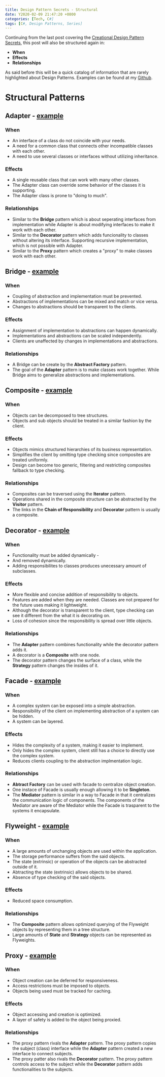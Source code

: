 ```yaml
---
title: Design Pattern Secrets - Structural
date: Y2020-02-09 21:47:20 +0800
categories: [Tech, C#]
tags: [C#, Design Patterns, Series]
---
```


Continuing from the last post covering the [Creational Design Pattern Secrets](https://ianescober.github.io/posts/design-patterns-secrets-creational/), this post will also be structured again in:
- __When__
- __Effects__
- __Relationships__

As said before this will be a quick catalog of information that are rarely highlighted about Design Patterns. Examples can be found at my [Github](http://github.com/ianescober/designpatterns).

# Structural Patterns
## Adapter - [example](https://github.com/IanEscober/DesignPatterns/tree/master/src/Adapter)
### When
- An interface of a class do not coincide with your needs.
- A need for a common class that connects other incompatible classes with each other.
- A need to use several classes or interfaces without utilizing inheritance.
### Effects
- A single reusable class that can work with many other classes.
- The Adapter class can override some behavior of the classes it is supporting.
- The Adapter class is prone to "doing to much".

### Relationships
- Similar to the __Bridge__ pattern which is about seperating interfaces from implementation while Adapter is about modifying interfaces to make it work with each other.
- Similar to the __Decorator__ pattern which adds funcionality to classes without altering its interface. Supporting recursive implementation, which is not possible with Adapter.
- Similar to the __Proxy__ pattern which creates a "proxy" to make classes work with each other.

## Bridge - [example](https://github.com/IanEscober/DesignPatterns/tree/master/src/Bridge)
### When
- Coupling of abstraction and implementation must be prevented.
- Abstractions of implementations can be mixed and match or vice versa.
- Changes to abstractions should be transparent to the clients.
### Effects
- Assignment of implementation to abstractions can happen dynamically.
- Implementations and abstractions can be scaled independently.
- Clients are unaffected by changes in implementations and abstractions.
### Relationships
- A Bridge can be create by the __Abstract Factory__ pattern.
- The goal of the __Adapter__ pattern is to make classes work together. While Bridge aims to generalize abstractions and implementations.

## Composite - [example](https://github.com/IanEscober/DesignPatterns/tree/master/src/Composite)
### When
- Objects can be decomposed to tree structures.
- Objects and sub objects should be treated in a similar fashion by the client. 
### Effects
- Objects mimics structured hierarchies of its business representation.
- Simplifies the client by omitting type checking since composites are treated uniformly.
- Design can become too generic, filtering and restricting composites fallback to type checking.
### Relationships
- Composites can be traversed using the __Iterator__ pattern.
- Operations shared in the composite structure can be abstracted by the __Visitor__ pattern.
- The links in the __Chain of Responsibility__ and __Decorator__ pattern is usually a composite.

## Decorator - [example](https://github.com/IanEscober/DesignPatterns/tree/master/src/Decorator)
### When
- Functionality must be added dynamically -
- And removed dynamically.
- Adding responsibilites to classes produces unecessary amount of subclasses.
### Effects
- More flexible and concise addition of responsibility to objects.
- Features are added when they are needed. Classes are not prepared for the future uses making it lightweight.
- Although the decorator is transparent to the client, type checking can see it different from the what it is decorating on.
- Loss of cohesion since the responsibility is spread over little objects.
### Relationships
- The __Adapter__ pattern combines functionality while the decorator pattern adds it.
- A decorator is a __Composite__ with one node.
- The decorator pattern changes the surface of a class, while the __Strategy__ pattern changes the insides of it.

## Facade - [example](https://github.com/IanEscober/DesignPatterns/tree/master/src/Facade)
### When
- A complex system can be exposed into a simple abstraction.
- Responsibility of the client on implementing abstraction of a system can be hidden.
- A system can be layered.
### Effects
- Hides the complexity of a system, making it easier to implement.
- Only hides the complex system, client still has a choice to directly use the complex system.
- Reduces clients coupling to the abstraction implmentation logic.
### Relationships
- __Abtract Factory__ can be used with facade to centralize object creation.
- One instace of Facade is usually enough allowing it to be __Singleton__.
- The __Mediator__ pattern is similar in a way to Facade in that it centralizes the communication logic of components. The components of the Mediator are aware of the Mediator while the Facade is trasparent to the systems it encapsulate.

## Flyweight - [example](https://github.com/IanEscober/DesignPatterns/tree/master/src/Flyweight)
### When
- A large amounts of unchanging objects are used within the application.
- The storage performance suffers from the said objects.
- The state (extrinsic) or operation of the objects can be abstracted outside of it.
- Abtracting the state (extrinsic) allows objects to be shared.
- Absence of type checking of the said objects.
### Effects
- Reduced space consumption.
### Relationships
- The __Composite__ pattern allows optimized querying of the Flyweight objects by representing them in a tree structure.
- Large amounts of __State__ and __Strategy__ objects can be represented as Flyweights.

## Proxy - [example](https://github.com/IanEscober/DesignPatterns/tree/master/src/Proxy)
### When
- Object creation can be deferred for responsiveness.
- Access restrictions must be imposed to objects.
- Objects being used must be tracked for caching.
### Effects
- Object accessing and creation is optimized.
- A layer of safety is added to the object being proxied.
### Relationships
- The proxy pattern rivals the __Adapter__ pattern. The proxy pattern copies the subject (class) interface while the __Adapter__ pattern created a new interface to connect subjects.
- The proxy patter also rivals the __Decorator__ pattern. The proxy pattern controls access to the subject while the __Decorator__ pattern adds functionalities to the subjects.